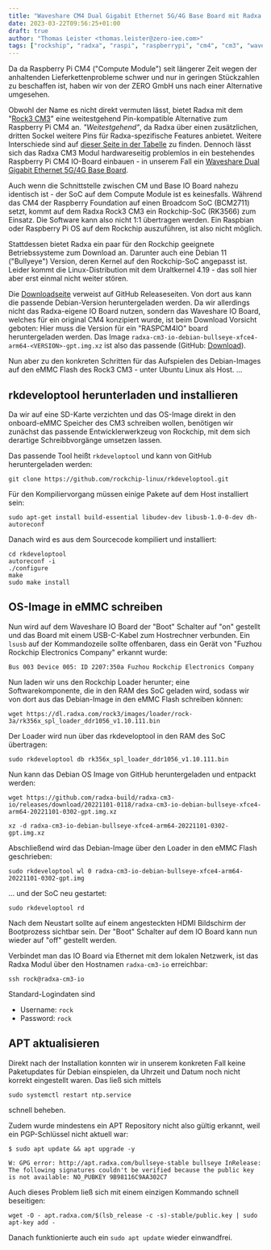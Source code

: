 ```yaml
---
title: "Waveshare CM4 Dual Gigabit Ethernet 5G/4G Base Board mit Radxa Rock 3 CM3 Compute Module in Betrieb nehmen"
date: 2023-03-22T09:56:25+01:00
draft: true
author: "Thomas Leister <thomas.leister@zero-iee.com>"
tags: ["rockship", "radxa", "raspi", "raspberrypi", "cm4", "cm3", "waveshare", "computeModule"]
---
```



Da da Raspberry Pi CM4 ("Compute Module") seit längerer Zeit wegen der anhaltenden Lieferkettenprobleme schwer und nur in geringen Stückzahlen zu beschaffen ist, haben wir von der ZERO GmbH uns nach einer Alternative umgesehen. 

Obwohl der Name es nicht direkt vermuten lässt, bietet Radxa mit dem "[Rock3 CM3](https://wiki.radxa.com/Rock3/CM/CM3)" eine weitestgehend Pin-kompatible Alternative zum Raspberry Pi CM4 an. _"Weitestgehend"_, da Radxa über einen zusätzlichen, dritten Sockel weitere Pins für Radxa-spezifische Features anbietet. Weitere Interschiede sind auf [dieser Seite in der Tabelle](https://wiki.radxa.com/Rock3/CM3/vsCM4) zu finden. Dennoch lässt sich das Radxa CM3 Modul hardwareseitig problemlos in ein bestehendes Raspberry Pi CM4 IO-Board einbauen - in unserem Fall ein [Waveshare Dual Gigabit Ethernet 5G/4G Base Board](https://www.waveshare.com/CM4-DUAL-ETH-4G-5G-BASE.htm). 

Auch wenn die Schnittstelle zwischen CM und Base IO Board nahezu identisch ist - der SoC auf dem Compute Module ist es keinesfalls. Während das CM4 der Raspberry Foundation auf einen Broadcom SoC (BCM2711) setzt, kommt auf dem Radxa Rock3 CM3 ein Rockchip-SoC (RK3566) zum Einsatz. Die Software kann also nicht 1:1 übertragen werden. Ein Raspbian oder Raspberry Pi OS auf dem Rockchip auszuführen, ist also nicht möglich.

Stattdessen bietet Radxa ein paar für den Rockchip geeignete Betriebssysteme zum Download an. Darunter auch eine Debian 11 ("Bullyeye") Version, deren Kernel auf den Rockchip-SoC angepasst ist. Leider kommt die Linux-Distribution mit dem Uraltkernel 4.19 - das soll hier aber erst einmal nicht weiter stören. 

Die [Downloadseite](https://wiki.radxa.com/Rock3/downloads) verweist auf GitHub Releaseseiten. Von dort aus kann die passende Debian-Version heruntergeladen werden. Da wir allerdings nicht das Radxa-eigene IO Board nutzen, sondern das Waveshare IO Board, welches für ein original CM4 konzipiert wurde, ist beim Download Vorsicht geboten: Hier muss die Version für ein "RASPCM4IO" board heruntergeladen werden. Das Image `radxa-cm3-io-debian-bullseye-xfce4-arm64-<VERSION>-gpt.img.xz` ist also das passende (GitHub: [Download](https://github.com/radxa-build/radxa-cm3-io/releases/tag/20221101-0118)).

Nun aber zu den konkreten Schritten für das Aufspielen des Debian-Images auf den eMMC Flash des Rock3 CM3 - unter Ubuntu Linux als Host. ...


## rkdeveloptool herunterladen und installieren

Da wir auf eine SD-Karte verzichten und das OS-Image direkt in den onboard-eMMC Speicher des CM3 schreiben wollen, benötigen wir zunächst das passende Entwicklerwerkzeug von Rockchip, mit dem sich derartige Schreibbvorgänge umsetzen lassen. 

Das passende Tool heißt `rkdeveloptool` und kann von GitHub heruntergeladen werden:

	git clone https://github.com/rockchip-linux/rkdeveloptool.git

Für den Kompiliervorgang müssen einige Pakete auf dem Host installiert sein:

	sudo apt-get install build-essential libudev-dev libusb-1.0-0-dev dh-autoreconf

Danach wird es aus dem Sourcecode kompiliert und installiert: 

	cd rkdeveloptool
	autoreconf -i
	./configure
	make
	sudo make install


## OS-Image in eMMC schreiben

Nun wird auf dem Waveshare IO Board der "Boot" Schalter auf "on" gestellt und das Board mit einem USB-C-Kabel zum Hostrechner verbunden. Ein `lsusb` auf der Kommandozeile sollte offenbaren, dass ein Gerät von "Fuzhou Rockchip Electronics Company" erkannt wurde:

	Bus 003 Device 005: ID 2207:350a Fuzhou Rockchip Electronics Company 

Nun laden wir uns den Rockchip Loader herunter; eine Softwarekomponente, die in den RAM des SoC geladen wird, sodass wir von dort aus das Debian-Image in den eMMC Flash schreiben können:

	wget https://dl.radxa.com/rock3/images/loader/rock-3a/rk356x_spl_loader_ddr1056_v1.10.111.bin

Der Loader wird nun über das rkdeveloptool in den RAM des SoC übertragen:

	sudo rkdeveloptool db rk356x_spl_loader_ddr1056_v1.10.111.bin

Nun kann das Debian OS Image von GitHub heruntergeladen und entpackt werden:

	wget https://github.com/radxa-build/radxa-cm3-io/releases/download/20221101-0118/radxa-cm3-io-debian-bullseye-xfce4-arm64-20221101-0302-gpt.img.xz
	
	xz -d radxa-cm3-io-debian-bullseye-xfce4-arm64-20221101-0302-gpt.img.xz

Abschließend wird das Debian-Image über den Loader in den eMMC Flash geschrieben:

	sudo rkdeveloptool wl 0 radxa-cm3-io-debian-bullseye-xfce4-arm64-20221101-0302-gpt.img

... und der SoC neu gestartet:

	sudo rkdeveloptool rd

Nach dem Neustart sollte auf einem angesteckten HDMI Bildschirm der Bootprozess sichtbar sein. Der "Boot" Schalter auf dem IO Board kann nun wieder auf "off" gestellt werden. 

Verbindet man das IO Board via Ethernet mit dem lokalen Netzwerk, ist das Radxa Modul über den Hostnamen `radxa-cm3-io` erreichbar:

	ssh rock@radxa-cm3-io

Standard-Logindaten sind

* Username: `rock`
* Password: `rock`


## APT aktualisieren

Direkt nach der Installation konnten wir in unserem konkreten Fall keine Paketupdates für Debian einspielen, da Uhrzeit und Datum noch nicht korrekt eingestellt waren. Das ließ sich mittels 

	sudo systemctl restart ntp.service

schnell beheben. 

Zudem wurde mindestens ein APT Repository nicht also gültig erkannt, weil ein PGP-Schlüssel nicht aktuell war:

	$ sudo apt update && apt upgrade -y
	
	W: GPG error: http://apt.radxa.com/bullseye-stable bullseye InRelease: The following signatures couldn't be verified because the public key is not available: NO_PUBKEY 9B98116C9AA302C7

Auch dieses Problem ließ sich mit einem einzigen Kommando schnell beseitigen: 

	wget -O - apt.radxa.com/$(lsb_release -c -s)-stable/public.key | sudo apt-key add -

Danach funktionierte auch ein `sudo apt update` wieder einwandfrei. 



